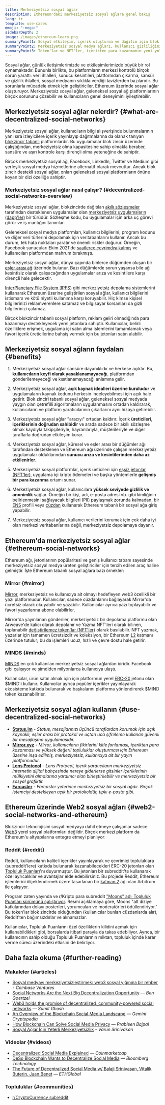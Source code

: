 ```yaml
---
title: Merkeziyetsiz sosyal ağlar
description: Ethereum'daki merkeziyetsiz sosyal ağlara genel bakış
lang: tr
template: use-cases
emoji: ":mega:"
sidebarDepth: 2
image: /images/ethereum-learn.png
summaryPoint1: Sosyal etkileşim, içerik oluşturma ve dağıtım için blok zincir tabanlı platformlar.
summaryPoint2: Merkeziyetsiz sosyal medya ağları, kullanıcı gizliliğini korur ve veri güvenliğini artırır.
summaryPoint3: Token'lar ve NFT'ler, içerikten para kazanmanın yeni yollarını oluşturur.
---
```


Sosyal ağlar, günlük iletişimlerimizde ve etkileşimlerimizde büyük bir rol oynamaktadır. Bununla birlikte, bu platformların merkezi kontrolü birçok sorun yarattı: veri ihlalleri, sunucu kesintileri, platformdan çıkarma, sansür ve gizlilik ihlalleri, sosyal medyanın sıklıkla verdiği tavizlerden bazılarıdır. Bu sorunlarla mücadele etmek için geliştiriciler, Ethereum üzerinde sosyal ağlar oluşturuyor. Merkeziyetsiz sosyal ağlar, geleneksel sosyal ağ platformlarının birçok sorununu çözebilir ve kullanıcıların genel deneyimini iyileştirebilir.

## Merkeziyetsiz sosyal ağlar nelerdir? {#what-are-decentralized-social-networks}

Merkeziyetsiz sosyal ağlar, kullanıcıların bilgi alışverişinde bulunmalarının yanı sıra izleyicilere içerik yayınlayıp dağıtmalarına da olanak tanıyan [blokzincir tabanlı](/glossary/#blockchain) platformlardır. Bu uygulamalar blok zincir üzerinde çalıştığından, merkeziyetsiz olma kapasitesine sahip olmakla beraber, sansüre ve aşırı kontrole karşı dirençli olma yeteneğine de sahiptir.

Birçok merkeziyetsiz sosyal ağ, Facebook, LinkedIn, Twitter ve Medium gibi yerleşik sosyal medya hizmetlerine alternatif olarak mevcuttur. Ancak blok zincir destekli sosyal ağlar, onları geleneksel sosyal platformların önüne koyan bir dizi özelliğe sahiptir.

<YouTube id="UdT2lpcGvcQ" />

### Merkeziyetsiz sosyal ağlar nasıl çalışır? {#decentralized-social-networks-overview}

Merkeziyetsiz sosyal ağlar, blokzincirde dağıtılan [akıllı sözleşmeler](/glossary/#smart-contract) tarafından desteklenen uygulamalar olan [merkeziyetsiz uygulamaların (dapp'ler)](/dapps/) bir türüdür. Sözleşme kodu, bu uygulamalar için arka uç görevi görür ve iş mantığını tanımlar.

Geleneksel sosyal medya platformları, kullanıcı bilgilerini, program kodunu ve diğer veri türlerini depolamak için veritabanlarını kullanır. Ancak bu durum, tek hata noktaları yaratır ve önemli riskler doğurur. Örneğin, Facebook sunucuları Ekim 2021'de [saatlerce çevrimdışı kalmış](https://www.npr.org/2021/10/05/1043211171/facebook-instagram-whatsapp-outage-business-impact) ve kullanıcıları platformdan mahrum bırakmıştı.

Merkeziyetsiz sosyal ağlar, dünya çapında binlerce düğümden oluşan bir [eşler arası ağ](/glossary/#peer-to-peer-network) üzerinde bulunur. Bazı düğümlerde sorun yaşansa bile ağ kesintisiz olarak çalışacağından uygulamalar arıza ve kesintilere karşı dirençli hale gelecektir.

[InterPlanetary File System (IPFS)](https://ipfs.io/) gibi merkeziyetsiz depolama sistemlerini kullanarak Ethereum üzerine geliştirilen sosyal ağlar, kullanıcı bilgilerini istismara ve kötü niyetli kullanıma karşı koruyabilir. Hiç kimse kişisel bilgilerinizi reklamverenlere satamaz ve bilgisayar korsanları da gizli bilgilerinizi çalamaz.

Birçok blokzincir tabanlı sosyal platform, reklam geliri olmadığında para kazanmayı destekleyecek yerel jetonlara sahiptir. Kullanıcılar, belirli özelliklere erişmek, uygulama içi satın alma işlemlerini tamamlamak veya favori içerik üreticilerine bahşiş vermek için bu jetonları satın alabilir.

## Merkeziyetsiz sosyal ağların faydaları {#benefits}

1. Merkeziyetsiz sosyal ağlar sansüre dayanıklıdır ve herkese açıktır. Bu, **kullanıcıların keyfi olarak yasaklanamayacağı**, platformdan gönderilemeyeceği ve kısıtlanamayacağı anlamına gelir.

2. Merkeziyetsiz sosyal ağlar, **açık kaynak idealleri üzerine kuruludur** ve uygulamaların kaynak kodunu herkesin inceleyebilmesi için açık hale getirir. Blok zinciri tabanlı sosyal ağlar, geleneksel sosyal medyada yaygın olan çetrefilli algoritmaların uygulanmasını ortadan kaldırarak, kullanıcıların ve platform yaratıcılarının çıkarlarını aynı hizaya getirebilir.

3. Merkeziyetsiz sosyal ağlar "aracıyı" ortadan kaldırır. İçerik **üreticileri, içeriklerinin doğrudan sahibidir** ve arada sadece bir akıllı sözleşme olmak kaydıyla takipçileriyle, hayranlarıyla, müşterileriyle ve diğer taraflarla doğrudan etkileşim kurar.

4. Merkeziyetsiz sosyal ağlar, küresel ve eşler arası bir düğümler ağı tarafından desteklenen ve Ethereum ağı üzerinde çalışan merkeziyetsiz uygulamalar olduklarından **sunucu arıza ve kesintilerinden daha az etkilenirler**.

5. Merkeziyetsiz sosyal platformlar, içerik üeticileri için [eşsiz jetonlar (NFT'ler)](/glossary/#nft), uygulama içi kripto ödemeleri ve başka yöntemlerle **gelişmiş bir para kazanma** ortamı sunar.

6. Merkeziyetsiz sosyal ağlar, kullanıcılara **yüksek seviyede gizlilik ve anonimlik** sağlar. Örneğin bir kişi, adı, e-posta adresi vb. gibi kimliğinin belirlenmesini sağlayacak bilgileri (PII) paylaşmak zorunda kalmadan, bir [ENS](/glossary/#ens) profili veya [cüzdan](/glossary/#wallet) kullanarak Ethereum tabanlı bir sosyal ağa giriş yapabilir.

7. Merkeziyetsiz sosyal ağlar, kullanıcı verilerini korumak için çok daha iyi olan merkezi veritabanlarına değil, merkeziyetsiz depolamaya dayanır.

## Ethereum'da merkeziyetsiz sosyal ağlar {#ethereum-social-networks}

Ethereum ağı, jetonlarının popülaritesi ve geniş kullanıcı tabanı sayesinde merkeziyetsiz sosyal medya üreten geliştiriciler için tercih edilen araç haline gelmiştir. İşte Ethereum tabanlı sosyal ağlara bazı örnekler:

### Mirror {#mirror}

[Mirror](https://mirror.xyz/), merkeziyetsiz ve kullanıcıya ait olmayı hedefleyen web3 özellikli bir yazı platformudur. Kullanıcılar, sadece cüzdanlarını bağlayarak Mirror'da ücretsiz olarak okuyabilir ve yazabilir. Kullanıcılar ayrıca yazı toplayabilir ve favori yazarlarına abone olabilirler.

Mirror'da yayınlanan gönderiler, merkeziyetsiz bir depolama platformu olan Arweave'de kalıcı olarak depolanır ve Yazma NFT'leri olarak bilinen, toplanabilir [değiştirilemez token'lar (NFT'ler)](/nft/) olarak basılabilir. NFT yazmak, yazarlar için tamamen ücretsizdir ve koleksiyon, bir Ethereum [L2](/glossary/#layer-2) katmanı üzerinde tutulur; bu da işlemleri ucuz, hızlı ve çevre dostu hale getirir.

### MINDS {#minds}

[MINDS](https://www.minds.com/) en çok kullanılan merkeziyetsiz sosyal ağlardan biridir. Facebook gibi çalışıyor ve şimdiden milyonlarca kullanıcıya ulaştı.

Kullanıcılar, ürün satın almak için için platformun yerel [ERC-20](/glossary/#erc-20) jetonu olan $MIND'i kullanır. Kullanıcılar ayrıca popüler içerikler yayınlayarak ekosisteme katkıda bulunarak ve başkalarını platforma yönlendirerek $MIND token kazanabilirler.

## Merkeziyetsiz sosyal ağları kullanın {#use-decentralized-social-networks}

- **[Status.im](https://status.im/)** - _Status, mesajlarınızı üçüncü taraflardan korumak için açık kaynaklı, eşler arası bir protokol ve uçtan uca şifreleme kullanan güvenli bir mesajlaşma uygulamasıdır._
- **[Mirror.xyz](https://mirror.xyz/)** - _Mirror, kullanıcıların fikirlerini kitle fonlaması, içerikten para kazanması ve yüksek değerli topluluklar oluşturması için Ethereum üzerine inşa edilmiş, merkeziyetsiz, kullanıcıya ait bir yayın platformudur._
- **[Lens Protocol](https://lens.xyz/)** - _Lens Protocol, içerik yaratıcıların merkeziyetsiz internetin dijital bahçesinde nereye giderlerse gitsinler içeriklerinin mülkiyetini almalarına yardımcı olan birleştirilebilir ve merkeziyetsiz bir sosyal grafiktir._
- **[Farcaster](https://farcaster.xyz/)** - _Farcaster yeterince merkeziyetsiz bir sosyal ağdır. Birçok istemciyi destekleyen açık bir protokoldür, tıpkı e-posta gibi._

## Ethereum üzerinde Web2 sosyal ağları {#web2-social-networks-and-ethereum}

Blokzincir teknolojisini sosyal medyaya dahil etmeye çalışanlar sadece [Web3](/glossary/#web3) yerel sosyal platformları değildir. Birçok merkezi platform da Ethereum'u altyapılarına entegre etmeyi planlıyor:

### Reddit {#reddit}

Reddit, kullanıcıların kaliteli içerikler yayınlayarak ve çevrimiçi topluluklara (subreddit'lere) katkıda bulunarak kazanabilecekleri ERC-20 jetonları olan [Topluluk Puanları](https://cointelegraph.com/news/reddit-to-reportedly-tokenize-karma-points-and-onboard-500m-new-users)'nı duyurmuştur. Bu jetonları bir subreddit'te kullanarak özel ayrıcalıklar ve avantajlar elde edebilirsiniz. Bu projede Reddit, Ethereum işlemlerini ölçeklendirmek üzere tasarlanan bir [katman 2](/glossary/#layer-2) ağı olan Arbitrum ile çalışıyor.

Program zaten yayında ve r/Kripto para subreddit ["Moons" adlı Topluluk Puanları sürümünü çalıştırıyor](https://www.reddit.com/r/CryptoCurrency/wiki/moons_wiki). Resmi açıklamaya göre, Moons "alt diziye katkılarından dolayı posterleri, yorumcuları ve moderatörleri ödüllendiriyor." Bu token'lar blok zincirde olduğundan (kullanıcılar bunları cüzdanlarda alır), Reddit'ten bağımsızdırlar ve alınamazlar.

Kullanıcılar, Topluluk Puanlarını özel özelliklerin kilidini açmak için kullanabildikleri gibi, borsalarda itibari parayla da takas edebiliyor. Ayrıca, bir kullanıcının sahip olduğu Topluluk Puanlarının miktarı, topluluk içinde karar verme süreci üzerindeki etkisini de belirliyor.

## Daha fazla okuma {#further-reading}

### Makaleler {#articles}

- [Sosyal medyayı merkeziyetsizleştirmek: web3 sosyal yığınına bir rehber](https://www.coinbase.com/blog/decentralizing-social-media-a-guide-to-the-web3-social-stack) - _Coinbase Ventures_
- [Social Networks Are the Next Big Decentralization Opportunity](https://www.coindesk.com/tech/2021/01/22/social-networks-are-the-next-big-decentralization-opportunity/) — _Ben Goertzel_
- [Web3 holds the promise of decentralized, community-powered social networks](https://venturebeat.com/2022/02/26/web3-holds-the-promise-of-decentralized-community-powered-social-networks/) — _Sumit Ghosh_
- [An Overview of the Blockchain Social Media Landscape](https://www.gemini.com/cryptopedia/blockchain-social-media-decentralized-social-media) — _Gemini Cryptopedia_
- [How Blockchain Can Solve Social Media Privacy](https://www.investopedia.com/news/ethereum-blockchain-social-media-privacy-problem-linkedin-indorse/) — _Prableen Bajpai_
- [Sosyal Ağlar İçin Yeterli Merkeziyetsizlik](https://www.varunsrinivasan.com/2022/01/11/sufficient-decentralization-for-social-networks) - _Varun Srinivasan_

### Videolar {#videos}

- [Decentralized Social Media Explained](https://www.youtube.com/watch?v=UdT2lpcGvcQ) — _Coinmarketcap_
- [DeSo Blockchain Wants to Decentralize Social Media](https://www.youtube.com/watch?v=SG2HUiVp0rE) — _Bloomberg Technology_
- [The Future of Decentralized Social Media w/ Balaji Srinivasan, Vitalik Buterin, Juan Benet](https://www.youtube.com/watch?v=DTxE9KV3YrE) — _ETHGlobal_

### Topluluklar {#communities}

- [r/CryptoCurrency subreddit](https://www.reddit.com/r/CryptoCurrency/)
